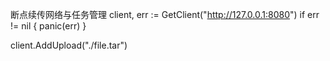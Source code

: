 断点续传网络与任务管理
client, err := GetClient("http://127.0.0.1:8080")
if err != nil {
	panic(err)
}

client.AddUpload("./file.tar")